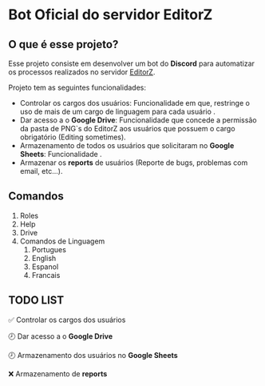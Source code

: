 # Bot Oficial do servidor EditorZ

## O que é esse projeto?
Esse projeto consiste em desenvolver um bot do **Discord** para automatizar os processos realizados no servidor [EditorZ](https://discord.gg/MGcUHtd).

Projeto tem as seguintes funcionalidades:
* Controlar os cargos dos usuários: Funcionalidade em que, restringe o uso de mais de um cargo de linguagem para cada usuário .
* Dar acesso a o **Google Drive**: Funcionalidade que concede a permissão da pasta de PNG`s do EditorZ aos usuários que possuem o cargo obrigatório (Editing sometimes).
* Armazenamento de todos os usuários que solicitaram no **Google Sheets**: Funcionalidade .
* Armazenar os __reports__ de usuários (Reporte de bugs, problemas com email, etc...).

## Comandos
 1. Roles
 2. Help
 3. Drive
 4. Comandos de Linguagem
    1. Portugues
    2. English
    3. Espanol
    4. Francais

## TODO LIST

✅ Controlar os cargos dos usuários

🕗 Dar acesso a o **Google Drive**

🕗 Armazenamento dos usuários no **Google Sheets**

❌ Armazenamento de __reports__

